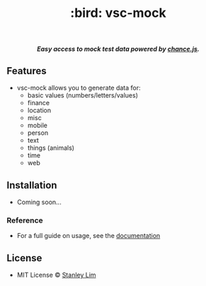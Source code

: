 <h1 align=center>:bird: vsc-mock</h1>
<br>
<h5 align=center>Easy access to mock test data powered by <a href="https://chancejs.com">chance.js</a>.</h5>

## Features
* vsc-mock allows you to generate data for:
  * basic values (numbers/letters/values)
  * finance
  * location
  * misc
  * mobile
  * person
  * text
  * things (animals)
  * time
  * web

## Installation
* Coming soon...

### Reference
* For a full guide on usage, see the [documentation](https://chancejs.com/)

## License
* MIT License © [Stanley Lim](http://stanleylim.me/)